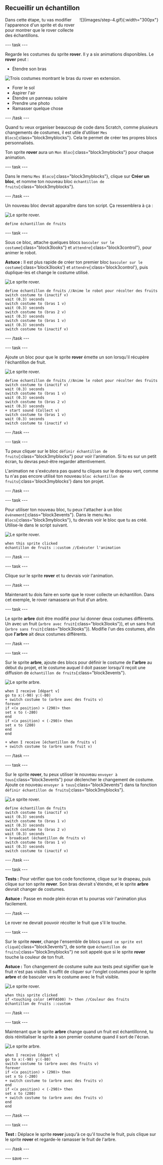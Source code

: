 ## Recueillir un échantillon

<div style="display: flex; flex-wrap: wrap">
<div style="flex-basis: 200px; flex-grow: 1; margin-right: 15px;">
Dans cette étape, tu vas modifier l'apparence d'un sprite et du rover pour montrer que le rover collecte des échantillons.
</div>
<div>
![](images/step-4.gif){:width="300px"}
</div>
</div>

--- task ---

Regarde les costumes du sprite **rover**. Il y a six animations disponibles. Le **rover** peut :
- Étendre son bras

![Trois costumes montrant le bras du rover en extension.](images/arm-animation.png)

- Forer le sol
- Aspirer l'air
- Étendre un panneau solaire
- Prendre une photo
- Ramasser quelque chose

--- /task ---

Quand tu veux organiser beaucoup de code dans Scratch, comme plusieurs changements de costumes, il est utile d'utiliser `Mes Blocs`{:class="block3myblocks"}. Cela te permet de créer tes propres blocs personnalisés.

Ton sprite **rover** aura un `Mon Bloc`{:class="block3myblocks"} pour chaque animation.

--- task ---

Dans le menu `Mes Blocs`{:class="block3myblocks"}, clique sur **Créer un bloc**, et nomme ton nouveau bloc `échantillon de fruits`{:class="block3myblocks"}.

--- /task ---

Un nouveau bloc devrait apparaître dans ton script. Ça ressemblera à ça :

![Le sprite rover.](images/rover-sprite.png)

```blocks3
define échantillon de fruits
```

--- task ---

Sous ce bloc, attache quelques blocs `basculer sur le costume`{:class="block3looks"} et `attendre`{:class="block3control"}, pour animer le robot.

**Astuce :** Il est plus rapide de créer ton premier bloc `basculer sur le costume`{:class='block3looks'} et `attendre`{:class='block3control'}, puis duplique-les et change le costume utilisé.

![Le sprite rover.](images/rover-sprite.png)

```blocks3
define échantillon de fruits //Anime le robot pour récolter des fruits
switch costume to (inactif v)
wait (0.3) seconds
switch costume to (bras 1 v)
wait (0.3) seconds
switch costume to (bras 2 v)
wait (0.3) seconds
switch costume to (bras 1 v)
wait (0.3) seconds
switch costume to (inactif v)
```

--- /task ---

--- task ---

Ajoute un bloc pour que le sprite **rover** émette un son lorsqu'il récupère l'échantillon de fruit.

![Le sprite rover.](images/rover-sprite.png)

```blocks3
define échantillon de fruits //Anime le robot pour récolter des fruits
switch costume to (inactif v)
wait (0.3) seconds
switch costume to (bras 1 v)
wait (0.3) seconds
switch costume to (bras 2 v)
wait (0.3) seconds
+ start sound (Collect v)
switch costume to (bras 1 v)
wait (0.3) seconds
switch costume to (inactif v)
```

--- /task ---


--- task ---

Tu peux cliquer sur le bloc `définir échantillon de fruits`{:class="block3myblocks"} pour voir l'animation. Si tu es sur un petit écran, tu devras peut-être regarder attentivement.

L'animation ne s'exécutera pas quand tu cliques sur le drapeau vert, comme tu n'as pas encore utilisé ton nouveau `bloc échantillon de fruits`{:class='block3myblocks'} dans ton projet.

--- /task ---

--- task ---

Pour utiliser ton nouveau bloc, tu peux l'attacher à un bloc `événement`{:class="block3events"}. Dans le menu `Mes Blocs`{:class="block3myblocks"}, tu devrais voir le bloc que tu as créé. Utilise-le dans le script suivant.

![Le sprite rover.](images/rover-sprite.png)

```blocks3
when this sprite clicked
échantillon de fruits ::custom //Exécuter l'animation
```

--- /task ---

--- task ---

Clique sur le sprite **rover** et tu devrais voir l'animation.

--- /task ---

Maintenant tu dois faire en sorte que le rover collecte un échantillon. Dans cet exemple, le rover ramassera un fruit d'un arbre.

--- task ---

Le sprite **arbre** doit être modifié pour lui donner deux costumes différents. Un avec un fruit (`arbre avec fruit`{:class="block3looks"}), et un sans fruit (`arbre sans fruit`{:class="block3looks"}). Modifie l'un des costumes, afin que **l'arbre** ait deux costumes différents.

--- /task ---

--- task ---

Sur le sprite **arbre**, ajoute des blocs pour définir le costume de **l'arbre** au début du projet, et le costume auquel il doit passer lorsqu'il reçoit une diffusion de `échantillon de fruits`{:class="block3events"}.

![Le sprite arbre.](images/tree-sprite.png)

```blocks3
when I receive [départ v]
go to x:(-90) y:(-80)
+ switch costume to (arbre avec des fruits v)
forever
if <(x position) > (290)> then
set x to (-280)
end
if <(x position) < (-290)> then
set x to (280)
end
end

+ when I receive [échantillon de fruits v]
+ switch costume to (arbre sans fruit v)
```

--- /task ---

--- task ---

Sur le sprite **rover**, tu peux utiliser le nouveau `envoyer à tous`{:class="block3events"} pour déclencher le changement de costume. Ajoute ce nouveau `envoyer à tous`{:class="block3events"} dans ta fonction `définir échantillon de fruits`{:class="block3myblocks"}.

![Le sprite rover.](images/rover-sprite.png)

```blocks3
define échantillon de fruits
switch costume to (inactif v)
wait (0.3) seconds
switch costume to (bras 1 v)
wait (0.3) seconds
switch costume to (bras 2 v)
wait (0.3) seconds
+ broadcast (échantillon de fruits v)
switch costume to (bras 1 v)
wait (0.3) seconds
switch costume to (inactif v)
```

--- /task ---

--- task ---

**Tests :** Pour vérifier que ton code fonctionne, clique sur le drapeau, puis clique sur ton sprite **rover**. Son bras devrait s'étendre, et le sprite **arbre** devrait changer de costumes.

**Astuce :** Passe en mode plein écran et tu pourras voir l'animation plus facilement.

--- /task ---

Le rover ne devrait pouvoir récolter le fruit que s'il le touche.

--- task ---

Sur le sprite **rover**, change l'ensemble de blocs `quand ce sprite est cliqué`{:class="block3events"}, de sorte que `échantillon de fruits`{:class="block3myblocks"} ne soit appelé que si le sprite **rover** touche la couleur de ton fruit.

**Astuce :** Ton changement de costume suite aux tests peut signifier que le fruit n'est pas visible. Il suffit de cliquer sur l'onglet costumes pour le sprite **arbre** et de basculer vers le costume avec le fruit visible.

![Le sprite rover.](images/rover-sprite.png)

```blocks3
when this sprite clicked
if <touching color (#FFA500) ?> then //Couleur des fruits
échantillon de fruits ::custom
```

--- /task ---

--- task ---

Maintenant que le sprite **arbre** change quand un fruit est échantillonné, tu dois réinitialiser le sprite à son premier costume quand il sort de l'écran.

![Le sprite arbre.](images/tree-sprite.png)

```blocks3
when I receive [départ v]
go to x:(-90) y:(-80)
switch costume to (arbre avec des fruits v)
forever
if <(x position) > (290)> then
set x to (-280)
+ switch costume to (arbre avec des fruits v)
end
if <(x position) < (-290)> then
set x to (280)
+ switch costume to (arbre avec des fruits v)
end
end
```

--- /task ---

--- task ---

**Test :** Déplace le sprite **rover** jusqu'à ce qu'il touche le fruit, puis clique sur le sprite **rover** et regarde-le ramasser le fruit de l'arbre.

--- /task ---


--- save ---
